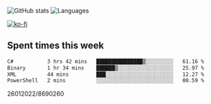 ![GitHub stats](https://github-readme-stats.vercel.app/api?username=emipa606&theme=github_dark&show_icons=true) 
![Languages](https://github-readme-stats.vercel.app/api/top-langs/?username=emipa606&theme=github_dark&layout=compact)

[![ko-fi](https://ko-fi.com/img/githubbutton_sm.svg)](https://ko-fi.com/G2G55DDYD)

## Spent times this week
<!--START_SECTION:waka-->

```txt
C#           3 hrs 42 mins   ███████████████▒░░░░░░░░░   61.16 %
Binary       1 hr 34 mins    ██████▒░░░░░░░░░░░░░░░░░░   25.97 %
XML          44 mins         ███░░░░░░░░░░░░░░░░░░░░░░   12.27 %
PowerShell   2 mins          ░░░░░░░░░░░░░░░░░░░░░░░░░   00.59 %
```

<!--END_SECTION:waka-->


26012022/8690260
